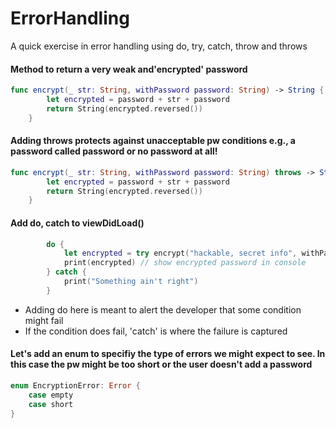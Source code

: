 # ErrorHandling

A quick exercise in error handling using do, try, catch, throw and throws

#### Method to return a very weak and'encrypted' password


```swift
func encrypt(_ str: String, withPassword password: String) -> String {
        let encrypted = password + str + password
        return String(encrypted.reversed())
    }
 ```
    

#### Adding throws protects against unacceptable pw conditions e.g., a password called password or no password at all!




```swift
func encrypt(_ str: String, withPassword password: String) throws -> String {
        let encrypted = password + str + password
        return String(encrypted.reversed())
    }
 ```
    
    
#### Add do, catch to viewDidLoad() 


```swift
        do {
            let encrypted = try encrypt("hackable, secret info", withPassword: "123456")
            print(encrypted) // show encrypted password in console
        } catch {
            print("Something ain't right")
        }
 ```
    
- Adding do here is meant to alert the developer that some condition might fail 
- If the condition does fail, 'catch' is where the failure is captured


#### Let's add an enum to specifiy the type of errors we might expect to see. In this case the pw might be too short or the user doesn't add a password


```swift 
enum EncryptionError: Error {
    case empty
    case short
}
```
